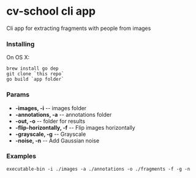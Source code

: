 # cv-school cli app

Cli app for extracting fragments with people from images

### Installing

On OS X:

```
brew install go dep
git clone `this repo`
go build `app folder`
```

### Params
* **-images, -i** -- images folder
* **-annotations, -a** -- annotations folder
* **-out, -o** -- folder for results
* **-flip-horizontally, -f** -- Flip images horizontally
* **-grayscale, -g** -- Grayscale
* **-noise, -n** -- Add Gaussian noise

### Examples

```
executable-bin -i ./images -a ./annotations -o ./fragments -f -g -n
```